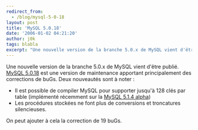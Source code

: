 ```yaml
---
redirect_from:
  - /blog/mysql-5-0-18
layout: post
title: 'MySQL 5.0.18'
date: '2006-01-02 04:21:20'
author: j0k
tags: blabla
excerpt: "Une nouvelle version de la branche 5.0.x de MySQL vient d'être publié. [MySQL 5.0.18](http://dev.mysql.com/downloads/mysql/5.0.html) est une version de maintenance apportant principalement des corrections de buGs.     \nDeux nouveautés sont à noter :   * Il est possible de compiler MySQL pour supporter jusqu'à 128 clés par table (implémenté      …"
---
```


Une nouvelle version de la branche 5.0.x de MySQL vient d'être publié. [MySQL 5.0.18](http://dev.mysql.com/downloads/mysql/5.0.html) est une version de maintenance apportant principalement des corrections de buGs.
Deux nouveautés sont à noter :
* Il est possible de compiler MySQL pour supporter jusqu'à 128 clés par table (implémenté récemment sur la [MySQL 5.1.4 alpha](http://www.j0k3r.net/news-mysql-5-1-4-alpha-946.html))
* Les procédures stockées ne font plus de conversions et troncatures silencieuses.

On peut ajouter à cela la correction de 19 buGs.
